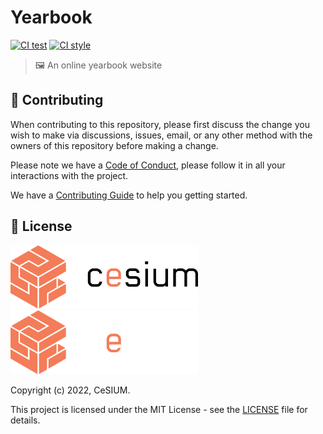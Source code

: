 [contributing]: CONTRIBUTING.md
[code_of_conduct]: CODE_OF_CONDUCT.md
[license]: LICENSE.txt

[ci-test-status]: https://github.com/cesium/yearbook/actions/workflows/test.yml/badge.svg
[ci-test-workflow]: https://github.com/cesium/yearbook/actions/workflows/test.yml
[ci-style-status]: https://github.com/cesium/yearbook/actions/workflows/style.yml/badge.svg
[ci-style-workflow]: https://github.com/cesium/yearbook/actions/workflows/style.yml

# Yearbook

[![CI test][ci-test-status]][ci-test-workflow]
[![CI style][ci-style-status]][ci-style-workflow]

> 🖼️ An online yearbook website

## 🤝 Contributing

When contributing to this repository, please first discuss the change you wish
to make via discussions, issues, email, or any other method with the owners of this
repository before making a change.

Please note we have a [Code of Conduct](CODE_OF_CONDUCT.md), please follow it
in all your interactions with the project.

We have a [Contributing Guide][contributing] to help you getting started.

## 📝 License

<img src=".github/brand/cesium-DARK.svg#gh-light-mode-only" width="300">
<img src=".github/brand/cesium-LIGHT.svg#gh-dark-mode-only" width="300">

Copyright (c) 2022, CeSIUM.

This project is licensed under the MIT License - see the [LICENSE][license]
file for details.
